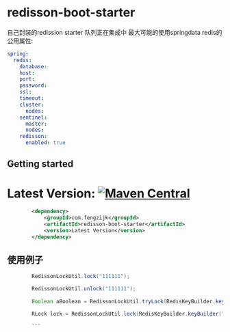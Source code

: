 # redisson-boot-starter
自己封装的redission starter 队列正在集成中 最大可能的使用springdata  redis的公用属性:


``` yml
spring:
  redis:
    database: 
    host:
    port:
    password:
    ssl: 
    timeout:
    cluster:
      nodes:
    sentinel:
      master:
      nodes:
    redisson:
      enabled: true    
```


## Getting started

  # Latest Version: [![Maven Central](https://img.shields.io/maven-central/v/com.fengzijk/redisson-boot-starter.svg)](https://search.maven.org/search?q=g:com.fengzijka:redisson-boot-starter*)

``` xml
        <dependency>
            <groupId>com.fengzijk</groupId>
            <artifactId>redisson-boot-starter</artifactId>
            <version>Latest Version</version>
        </dependency>
```
## 使用例子
``` java
        RedissonLockUtil.lock("111111");
        
        RedissonLockUtil.unlock("111111");
        
        Boolean aBoolean = RedissonLockUtil.tryLock(RedisKeyBuilder.keyBuilder("1111", ""), TimeUnit.SECONDS, 1, 2);

        RLock lock = RedissonLockUtil.lock(RedisKeyBuilder.keyBuilder("1111", ""), TimeUnit.SECONDS, 1, 2);
        
        ```
